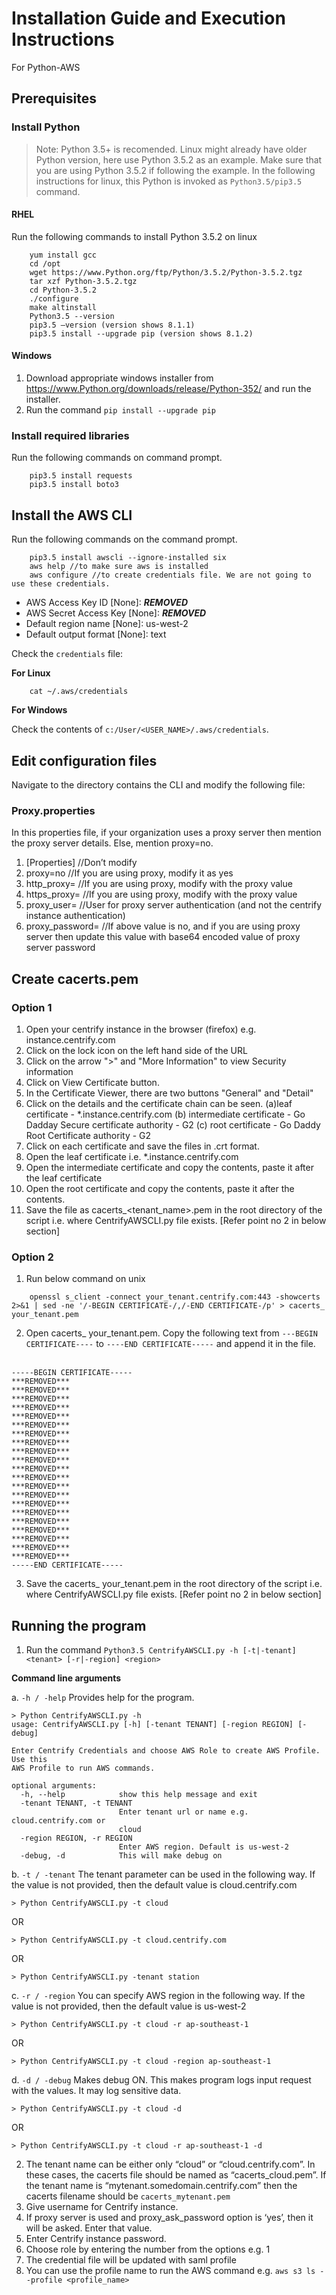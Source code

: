 # Installation Guide and Execution Instructions
For Python-AWS

## Prerequisites

### Install Python

>Note: Python 3.5+ is recomended. Linux might already have older Python version, here use Python 3.5.2 as an example. Make sure that you are using Python 3.5.2 if following the example. In the following instructions for linux, this Python is invoked as `Python3.5/pip3.5` command.

#### RHEL

Run the following commands to install Python 3.5.2 on linux

```
    yum install gcc
    cd /opt
    wget https://www.Python.org/ftp/Python/3.5.2/Python-3.5.2.tgz
    tar xzf Python-3.5.2.tgz
    cd Python-3.5.2
    ./configure
    make altinstall
    Python3.5 --version
    pip3.5 –version (version shows 8.1.1)
    pip3.5 install --upgrade pip (version shows 8.1.2)
```

#### Windows

1.  Download appropriate windows installer from https://www.Python.org/downloads/release/Python-352/ and run the installer.
2.  Run the command `pip install --upgrade pip` 

### Install required libraries

Run the following commands on command prompt. 

```
    pip3.5 install requests
    pip3.5 install boto3
```

## Install the AWS CLI

Run the following commands on the command prompt.

```
    pip3.5 install awscli --ignore-installed six
    aws help //to make sure aws is installed
    aws configure //to create credentials file. We are not going to use these credentials.
```

* AWS Access Key ID [None]: ***REMOVED***
* AWS Secret Access Key [None]: ***REMOVED***
* Default region name [None]: us-west-2
* Default output format [None]: text

Check the `credentials` file:

**For Linux**

```
    cat ~/.aws/credentials
```

**For Windows**

Check the contents of `c:/User/<USER_NAME>/.aws/credentials`.

## Edit configuration files

Navigate to the directory contains the CLI and modify the following file:

### Proxy.properties

In this properties file, if your organization uses a proxy server then mention the proxy server details. Else, mention proxy=no.
1.  [Properties]  //Don’t modify
2.  proxy=no //If you are using proxy, modify it as yes
3.  http_proxy= //If you are using proxy, modify with the proxy value
4.  https_proxy= //If you are using proxy, modify with the proxy value
5.  proxy_user= //User for proxy server authentication (and not the centrify instance authentication)
6.  proxy_password=  //If above value is no, and if you are using proxy server then update this value with base64 encoded value of proxy server password

## Create cacerts.pem

### Option 1

1.  Open your centrify instance in the browser (firefox) e.g. instance.centrify.com
2.  Click on the lock icon on the left hand side of the URL
3.  Click on the arrow ">" and "More Information" to view Security information
4.  Click on View Certificate button.
5.  In the Certificate Viewer, there are two buttons "General" and "Detail"
6.  Click on the details and the certificate chain can be seen. (a)leaf certificate - *.instance.centrify.com (b) intermediate certificate - Go Dadday Secure certificate authority - G2 (c) root certificate - Go Daddy Root Certificate authority - G2
7.  Click on each certificate and save the files in .crt format.
8.  Open the leaf certificate i.e. *.instance.centrify.com
9.  Open the intermediate certificate and copy the contents, paste it after the leaf certificate
10.  Open the root certificate and copy the contents, paste it after the contents.
11.  Save the file as cacerts_<tenant_name>.pem in the root directory of the script i.e. where CentrifyAWSCLI.py file exists.  [Refer point no 2 in below section]

### Option 2

1.  Run below command on unix

```    
    openssl s_client -connect your_tenant.centrify.com:443 -showcerts 2>&1 | sed -ne '/-BEGIN CERTIFICATE-/,/-END CERTIFICATE-/p' > cacerts_ your_tenant.pem
```

2.  Open cacerts_ your_tenant.pem. Copy the following text from `---BEGIN CERTIFICATE----` to `----END CERTIFICATE-----` and append it in the file.
 
```
-----BEGIN CERTIFICATE-----
***REMOVED***
***REMOVED***
***REMOVED***
***REMOVED***
***REMOVED***
***REMOVED***
***REMOVED***
***REMOVED***
***REMOVED***
***REMOVED***
***REMOVED***
***REMOVED***
***REMOVED***
***REMOVED***
***REMOVED***
***REMOVED***
***REMOVED***
***REMOVED***
***REMOVED***
***REMOVED***
***REMOVED***
-----END CERTIFICATE-----
```

3.  Save the cacerts_ your_tenant.pem in the root directory of the script i.e. where CentrifyAWSCLI.py file exists.  [Refer point no 2 in below section]

## Running the program

1.  Run the command `Python3.5 CentrifyAWSCLI.py -h [-t|-tenant] <tenant> [-r|-region] <region>`

**Command line arguments**

a.  `-h / -help`
Provides help for the program.

```
> Python CentrifyAWSCLI.py -h
usage: CentrifyAWSCLI.py [-h] [-tenant TENANT] [-region REGION] [-debug]

Enter Centrify Credentials and choose AWS Role to create AWS Profile. Use this
AWS Profile to run AWS commands.

optional arguments:
  -h, --help            show this help message and exit
  -tenant TENANT, -t TENANT
                        Enter tenant url or name e.g. cloud.centrify.com or
                        cloud
  -region REGION, -r REGION
                        Enter AWS region. Default is us-west-2
  -debug, -d            This will make debug on
```

b.  `-t / -tenant`
The tenant parameter can be used in the following way. If the value is not provided, then the default value is cloud.centrify.com

```
> Python CentrifyAWSCLI.py -t cloud 
```

OR

```
> Python CentrifyAWSCLI.py -t cloud.centrify.com
```

OR 

```
> Python CentrifyAWSCLI.py -tenant station 
```

c.  `-r / -region`
You can specify AWS region in the following way. If the value is not provided, then the default value is us-west-2

```
> Python CentrifyAWSCLI.py -t cloud -r ap-southeast-1
```

OR

```
> Python CentrifyAWSCLI.py -t cloud -region ap-southeast-1
```

d.  `-d / -debug`
Makes debug ON. This makes program logs input request with the values. It may log sensitive data.

```
> Python CentrifyAWSCLI.py -t cloud -d
```

OR

```
> Python CentrifyAWSCLI.py -t cloud -r ap-southeast-1 -d
```

2.  The tenant name can be either only “cloud” or “cloud.centrify.com”. In these cases, the cacerts file should be named as “cacerts_cloud.pem”. If the tenant name is “mytenant.somedomain.centrify.com” then the cacerts filename should be `cacerts_mytenant.pem`
3.  Give username for Centrify instance.
4.  If proxy server is used and proxy_ask_password option is ‘yes’, then it will be asked. Enter that value.
5.  Enter Centrify instance password.
6.  Choose role by entering the number from the options e.g. 1
7.  The credential file will be updated with saml profile
8.  You can use the profile name to run the AWS command e.g. `aws s3 ls --profile <profile_name>`
